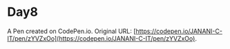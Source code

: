 # Day8

A Pen created on CodePen.io. Original URL: [https://codepen.io/JANANI-C-IT/pen/zYVZxOo](https://codepen.io/JANANI-C-IT/pen/zYVZxOo).

